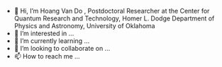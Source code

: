 - 👋 Hi, I’m Hoang Van Do , Postdoctoral Researcher at the Center for Quantum Research and Technology, Homer L. Dodge Department of Physics and Astronomy, University of Oklahoma
- 👀 I’m interested in ...
- 🌱 I’m currently learning ...
- 💞️ I’m looking to collaborate on ...
- 📫 How to reach me ...

<!---
Vanimiaou/Vanimiaou is a ✨ special ✨ repository because its `README.md` (this file) appears on your GitHub profile.
You can click the Preview link to take a look at your changes.
--->
